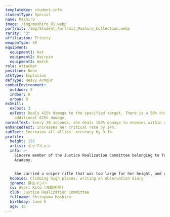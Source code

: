 ```yaml
---
templateKey: student-info
studentType: Special
name: Mashiro
image: /img/mashiro_01.webp
portrait: /img/Student_Portrait_Mashiro_Collection.webp
rarity: "3"
affiliation: Trinity
weaponType: SR
equipment:
  equipment1: Hat
  equipment2: Hairpin
  equipment3: Watch
role: Attacker
position: None
atkType: Explosion
defType: Heavy Armour
combatEnvironment:
  outdoor: S
  indoor: D
  urban: B
exSkill:
  exCost: 3
  exText: Deals 415% damage to the specified target. There is a 50% chance to deal
    additional 625% damage.
normalText: Every 20 seconds, she deals 150% damage to enemies within a circular area.
enhancedText: Increases her critical rate by 14%.
subText: Increases all allies' accuracy by 9.1%.
profile:
  height: 155
  artist: ポップキュン
  info: >-
    Sincere member of the Justice Realization Committee belonging to Trinity
    Academy.


    She carried a sniper rifle that was too large for her height, and quietly carried out fire support missions. Although she is not a talkative person, she is not shy or uncomfortable with interpersonal relationships, and on the contrary, she talks more when the topic is about justice.
  hobbies: Climbing high places, writing an observation diary
  jpname: 静山マシロ
  cv: Akari Kitō (鬼頭明里)
  club: Justice Realization Committee
  fullname: Shizuyama Mashiro
  birthday: June 5
  age: 15
---
```

